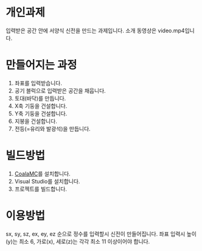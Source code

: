 # 개인과제
입력받은 공간 안에 서양식 신전을 만드는 과제입니다.
소개 동영상은 video.mp4입니다.

# 만들어지는 과정
1. 좌표를 입력받습니다.
1. 공기 블럭으로 입력받은 공간을 채웁니다.
1. 토대(바닥)를 만듭니다.
1. X축 기둥을 건설합니다.
1. Y축 기둥을 건설합니다.
1. 지붕을 건설합니다.
1. 전등(=유리와 발광석)을 만듭니다.

# 빌드방법
1. [CoalaMC](https://github.com/coalasw/CoalaMC)를 설치합니다.
1. Visual Studio를 설치합니다.
1. 프로젝트를 빌드합니다.

# 이용방법
sx, sy, sz, ex, ey, ez 순으로 정수를 입력할시 신전이 만들어집니다.
좌표 입력시 높이(y)는 최소 6, 가로(x), 세로(z)는 각각 최소 11 이상이어야 합니다.